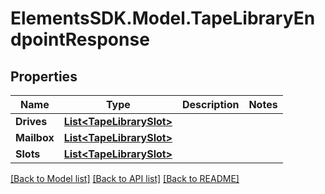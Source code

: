 # ElementsSDK.Model.TapeLibraryEndpointResponse

## Properties

Name | Type | Description | Notes
------------ | ------------- | ------------- | -------------
**Drives** | [**List&lt;TapeLibrarySlot&gt;**](TapeLibrarySlot.md) |  | 
**Mailbox** | [**List&lt;TapeLibrarySlot&gt;**](TapeLibrarySlot.md) |  | 
**Slots** | [**List&lt;TapeLibrarySlot&gt;**](TapeLibrarySlot.md) |  | 

[[Back to Model list]](../#documentation-for-models) [[Back to API list]](../#documentation-for-api-endpoints) [[Back to README]](../)

